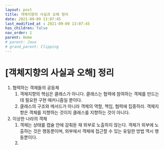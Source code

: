 ```yaml
---
layout: post
title: 객체지향의 사실과 오해 정리
date: 2021-09-09 13:07:45
last_modified_at : 2021-09-09 13:07:45
has_children: false
nav_order: 1
parent: Home
# parent: Java
# grand_parent: Clipping
---
```


# [객체지향의 사실과 오해] 정리

1. 협력하는 객체들의 공동체
    1. 객체지향의 핵심은 클래스가 아니다. 클래스는 협력에 참여하는 객체를 만드는 데 필요한 구현 매커니즘일 뿐이다.
    2. 클래스의 구조와 메서드가 아니라 객체의 역할, 책임, 협력에 집중하라. 객체지향은 객체를 지향하는 것이지 클래스를 지향하는 것이 아니다.
2. 이상한 나라의 객체
    1. 객체는 상태를 캡슐 안에 감춰둔 채 외부로 노출하지 않는다. 객체가 외부에 노출하는 것은 행동뿐이며, 외부에서 객체에 접근할 수 있는 유일한 방법 역시 행동뿐이다.
    2.